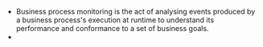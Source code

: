 - Business process monitoring is the act of analysing events produced by a business process's execution at runtime to understand its performance and conformance to a set of business goals.
-